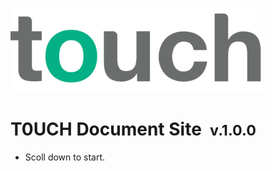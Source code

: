 ![logo](_media/TOUCH_logo.png)

# T0UCH Document Site &nbsp;<small>v.1.0.0</small>

- Scoll down to start.